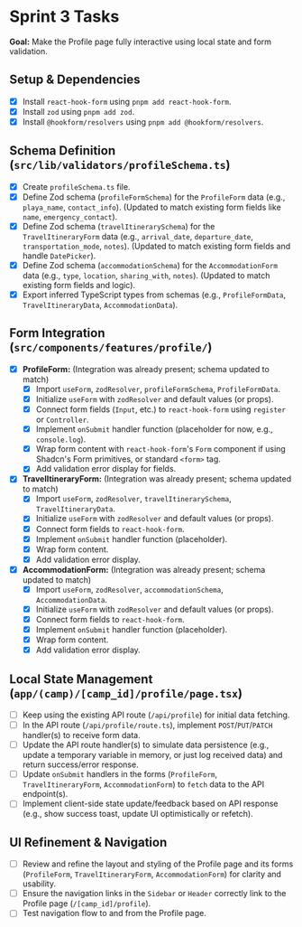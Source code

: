 # Sprint 3 Tasks

**Goal:** Make the Profile page fully interactive using local state and form validation.

## Setup & Dependencies
- [x] Install `react-hook-form` using `pnpm add react-hook-form`.
- [x] Install `zod` using `pnpm add zod`.
- [x] Install `@hookform/resolvers` using `pnpm add @hookform/resolvers`.

## Schema Definition (`src/lib/validators/profileSchema.ts`)
- [x] Create `profileSchema.ts` file.
- [x] Define Zod schema (`profileFormSchema`) for the `ProfileForm` data (e.g., `playa_name`, `contact_info`). (Updated to match existing form fields like `name`, `emergency_contact`).
- [x] Define Zod schema (`travelItinerarySchema`) for the `TravelItineraryForm` data (e.g., `arrival_date`, `departure_date`, `transportation_mode`, `notes`). (Updated to match existing form fields and handle `DatePicker`).
- [x] Define Zod schema (`accommodationSchema`) for the `AccommodationForm` data (e.g., `type`, `location`, `sharing_with`, `notes`). (Updated to match existing form fields and logic).
- [x] Export inferred TypeScript types from schemas (e.g., `ProfileFormData`, `TravelItineraryData`, `AccommodationData`).

## Form Integration (`src/components/features/profile/`)
- [x] **ProfileForm:** (Integration was already present; schema updated to match)
    - [x] Import `useForm`, `zodResolver`, `profileFormSchema`, `ProfileFormData`.
    - [x] Initialize `useForm` with `zodResolver` and default values (or props).
    - [x] Connect form fields (`Input`, etc.) to `react-hook-form` using `register` or `Controller`.
    - [x] Implement `onSubmit` handler function (placeholder for now, e.g., `console.log`).
    - [x] Wrap form content with `react-hook-form`'s `Form` component if using Shadcn's Form primitives, or standard `<form>` tag.
    - [x] Add validation error display for fields.
- [x] **TravelItineraryForm:** (Integration was already present; schema updated to match)
    - [x] Import `useForm`, `zodResolver`, `travelItinerarySchema`, `TravelItineraryData`.
    - [x] Initialize `useForm` with `zodResolver` and default values (or props).
    - [x] Connect form fields to `react-hook-form`.
    - [x] Implement `onSubmit` handler function (placeholder).
    - [x] Wrap form content.
    - [x] Add validation error display.
- [x] **AccommodationForm:** (Integration was already present; schema updated to match)
    - [x] Import `useForm`, `zodResolver`, `accommodationSchema`, `AccommodationData`.
    - [x] Initialize `useForm` with `zodResolver` and default values (or props).
    - [x] Connect form fields to `react-hook-form`.
    - [x] Implement `onSubmit` handler function (placeholder).
    - [x] Wrap form content.
    - [x] Add validation error display.

## Local State Management (`app/(camp)/[camp_id]/profile/page.tsx`)
- [ ] Keep using the existing API route (`/api/profile`) for initial data fetching.
- [ ] In the API route (`/api/profile/route.ts`), implement `POST`/`PUT`/`PATCH` handler(s) to receive form data.
- [ ] Update the API route handler(s) to simulate data persistence (e.g., update a temporary variable in memory, or just log received data) and return success/error response.
- [ ] Update `onSubmit` handlers in the forms (`ProfileForm`, `TravelItineraryForm`, `AccommodationForm`) to `fetch` data to the API endpoint(s).
- [ ] Implement client-side state update/feedback based on API response (e.g., show success toast, update UI optimistically or refetch).

## UI Refinement & Navigation
- [ ] Review and refine the layout and styling of the Profile page and its forms (`ProfileForm`, `TravelItineraryForm`, `AccommodationForm`) for clarity and usability.
- [ ] Ensure the navigation links in the `Sidebar` or `Header` correctly link to the Profile page (`/[camp_id]/profile`).
- [ ] Test navigation flow to and from the Profile page.
